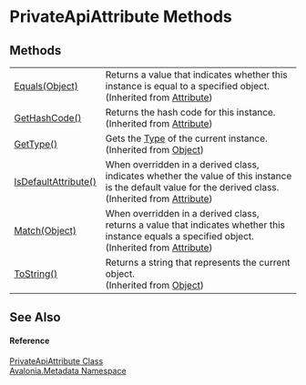 # PrivateApiAttribute Methods




## Methods
<table>
<tr>
<td><a href="https://learn.microsoft.com/dotnet/api/system.attribute.equals" target="_blank" rel="noopener noreferrer">Equals(Object)</a></td>
<td>Returns a value that indicates whether this instance is equal to a specified object.<br />(Inherited from <a href="https://learn.microsoft.com/dotnet/api/system.attribute" target="_blank" rel="noopener noreferrer">Attribute</a>)</td>
</tr>
<tr>
<td><a href="https://learn.microsoft.com/dotnet/api/system.attribute.gethashcode" target="_blank" rel="noopener noreferrer">GetHashCode()</a></td>
<td>Returns the hash code for this instance.<br />(Inherited from <a href="https://learn.microsoft.com/dotnet/api/system.attribute" target="_blank" rel="noopener noreferrer">Attribute</a>)</td>
</tr>
<tr>
<td><a href="https://learn.microsoft.com/dotnet/api/system.object.gettype" target="_blank" rel="noopener noreferrer">GetType()</a></td>
<td>Gets the <a href="https://learn.microsoft.com/dotnet/api/system.type" target="_blank" rel="noopener noreferrer">Type</a> of the current instance.<br />(Inherited from <a href="https://learn.microsoft.com/dotnet/api/system.object" target="_blank" rel="noopener noreferrer">Object</a>)</td>
</tr>
<tr>
<td><a href="https://learn.microsoft.com/dotnet/api/system.attribute.isdefaultattribute" target="_blank" rel="noopener noreferrer">IsDefaultAttribute()</a></td>
<td>When overridden in a derived class, indicates whether the value of this instance is the default value for the derived class.<br />(Inherited from <a href="https://learn.microsoft.com/dotnet/api/system.attribute" target="_blank" rel="noopener noreferrer">Attribute</a>)</td>
</tr>
<tr>
<td><a href="https://learn.microsoft.com/dotnet/api/system.attribute.match" target="_blank" rel="noopener noreferrer">Match(Object)</a></td>
<td>When overridden in a derived class, returns a value that indicates whether this instance equals a specified object.<br />(Inherited from <a href="https://learn.microsoft.com/dotnet/api/system.attribute" target="_blank" rel="noopener noreferrer">Attribute</a>)</td>
</tr>
<tr>
<td><a href="https://learn.microsoft.com/dotnet/api/system.object.tostring" target="_blank" rel="noopener noreferrer">ToString()</a></td>
<td>Returns a string that represents the current object.<br />(Inherited from <a href="https://learn.microsoft.com/dotnet/api/system.object" target="_blank" rel="noopener noreferrer">Object</a>)</td>
</tr>
</table>

## See Also


#### Reference
<a href="T_Avalonia_Metadata_PrivateApiAttribute">PrivateApiAttribute Class</a>  
<a href="N_Avalonia_Metadata">Avalonia.Metadata Namespace</a>  
